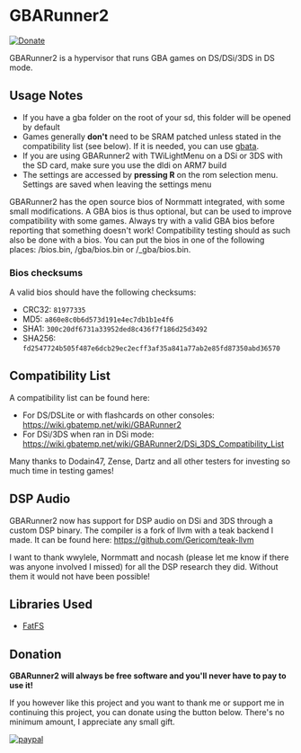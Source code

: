 GBARunner2
===================
[![Donate](https://img.shields.io/badge/Donate-PayPal-green.svg)](https://www.paypal.com/cgi-bin/webscr?cmd=_s-xclick&hosted_button_id=RSVWHQ3XR2UX6)

GBARunner2 is a hypervisor that runs GBA games on DS/DSi/3DS in DS mode.
## Usage Notes
- If you have a gba folder on the root of your sd, this folder will be opened by default
- Games generally **don't** need to be SRAM patched unless stated in the compatibility list (see below). If it is needed, you can use [gbata](http://www.no-intro.org/gbadat/tools/gbata7a-en.zip).
- If you are using GBARunner2 with TWiLightMenu on a DSi or 3DS with the SD card, make sure you use the dldi on ARM7 build
- The settings are accessed by **pressing R** on the rom selection menu. Settings are saved when leaving the settings menu

GBARunner2 has the open source bios of Normmatt integrated, with some small modifications. A GBA bios is thus optional, but can be used to improve compatibility with some games. Always try with a valid GBA bios before reporting that something doesn't work! Compatibility testing should as such also be done with a bios. You can put the bios in one of the following places: /bios.bin, /gba/bios.bin or /_gba/bios.bin.

### Bios checksums
A valid bios should have the following checksums:
- CRC32: `81977335`
- MD5: `a860e8c0b6d573d191e4ec7db1b1e4f6`
- SHA1: `300c20df6731a33952ded8c436f7f186d25d3492`
- SHA256: `fd2547724b505f487e6dcb29ec2ecff3af35a841a77ab2e85fd87350abd36570`

## Compatibility List
A compatibility list can be found here:
- For DS/DSLite or with flashcards on other consoles: https://wiki.gbatemp.net/wiki/GBARunner2
- For DSi/3DS when ran in DSi mode: https://wiki.gbatemp.net/wiki/GBARunner2/DSi_3DS_Compatibility_List

Many thanks to Dodain47, Zense, Dartz and all other testers for investing so much time in testing games!

## DSP Audio
GBARunner2 now has support for DSP audio on DSi and 3DS through a custom DSP binary. The compiler is a fork of llvm with a teak backend I made. It can be found here: https://github.com/Gericom/teak-llvm

I want to thank wwylele, Normmatt and nocash (please let me know if there was anyone involved I missed) for all the DSP research they did. Without them it would not have been possible!

## Libraries Used
- [FatFS](http://elm-chan.org/fsw/ff/00index_e.html)

## Donation
**GBARunner2 will always be free software and you'll never have to pay to use it!**

If you however like this project and you want to thank me or support me in continuing this project, you can donate using the button below.
There's no minimum amount, I appreciate any small gift.

[![paypal](https://www.paypalobjects.com/en_US/i/btn/btn_donateCC_LG.gif)](https://www.paypal.com/cgi-bin/webscr?cmd=_s-xclick&hosted_button_id=RSVWHQ3XR2UX6)